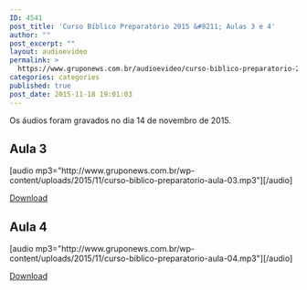 ```yaml
---
ID: 4541
post_title: 'Curso Bíblico Preparatório 2015 &#8211; Aulas 3 e 4'
author: ""
post_excerpt: ""
layout: audioevideo
permalink: >
  https://www.gruponews.com.br/audioevideo/curso-biblico-preparatorio-2015-aulas-3-e-4
categories: categories
published: true
post_date: 2015-11-18 19:01:03
---
```

Os áudios foram gravados no dia 14 de novembro de 2015.

<h2>Aula 3</h2>
[audio mp3="http://www.gruponews.com.br/wp-content/uploads/2015/11/curso-biblico-preparatorio-aula-03.mp3"][/audio]

<a href="http://www.gruponews.com.br/wp-content/uploads/2015/11/curso-biblico-preparatorio-aula-03.mp3">Download</a>

<h2>Aula 4</h2>
[audio mp3="http://www.gruponews.com.br/wp-content/uploads/2015/11/curso-biblico-preparatorio-aula-04.mp3"][/audio]

<a href="http://www.gruponews.com.br/wp-content/uploads/2015/11/curso-biblico-preparatorio-aula-04.mp3">Download</a>